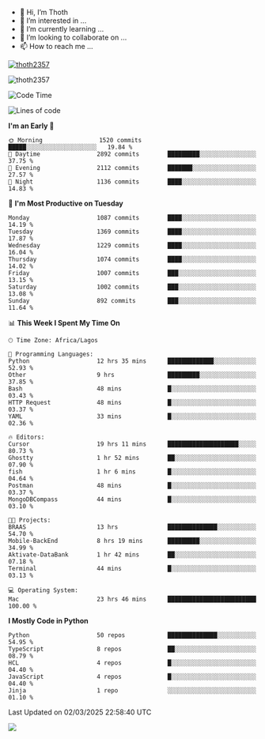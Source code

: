 <!---
thoth2357/thoth2357 is a ✨ special ✨ repository because its `README.md` (this file) appears on your GitHub profile.
You can click the Preview link to take a look at your changes.
--->

- 👋 Hi, I’m Thoth
- 👀 I’m interested in ...
- 🌱 I’m currently learning ...
- 💞️ I’m looking to collaborate on ...
- 📫 How to reach me ...


<p align="left"> <a href="https://github.com/ryo-ma/github-profile-trophy"><img src="https://github-profile-trophy.vercel.app/?username=thoth2357&theme=gruvbox&no-bg=true&no-frame=false&title=MultiLanguage,Commits,Repositories,Stars,Followers,PullRequest,Reviews,Issues" alt="thoth2357" /></a> </p>

<p align="left"> <img src="https://komarev.com/ghpvc/?username=thoth2357&label=Profile%20views&color=0e75b6&style=flat" alt="thoth2357" /> </p>

<!--START_SECTION:waka-->
![Code Time](http://img.shields.io/badge/Code%20Time-3%2C279%20hrs%2036%20mins-blue)

![Lines of code](https://img.shields.io/badge/From%20Hello%20World%20I%27ve%20Written-30.9%20million%20lines%20of%20code-blue)

**I'm an Early 🐤** 

```text
🌞 Morning                1520 commits        █████░░░░░░░░░░░░░░░░░░░░   19.84 % 
🌆 Daytime                2892 commits        █████████░░░░░░░░░░░░░░░░   37.75 % 
🌃 Evening                2112 commits        ███████░░░░░░░░░░░░░░░░░░   27.57 % 
🌙 Night                  1136 commits        ████░░░░░░░░░░░░░░░░░░░░░   14.83 % 
```
📅 **I'm Most Productive on Tuesday** 

```text
Monday                   1087 commits        ████░░░░░░░░░░░░░░░░░░░░░   14.19 % 
Tuesday                  1369 commits        ████░░░░░░░░░░░░░░░░░░░░░   17.87 % 
Wednesday                1229 commits        ████░░░░░░░░░░░░░░░░░░░░░   16.04 % 
Thursday                 1074 commits        ████░░░░░░░░░░░░░░░░░░░░░   14.02 % 
Friday                   1007 commits        ███░░░░░░░░░░░░░░░░░░░░░░   13.15 % 
Saturday                 1002 commits        ███░░░░░░░░░░░░░░░░░░░░░░   13.08 % 
Sunday                   892 commits         ███░░░░░░░░░░░░░░░░░░░░░░   11.64 % 
```


📊 **This Week I Spent My Time On** 

```text
🕑︎ Time Zone: Africa/Lagos

💬 Programming Languages: 
Python                   12 hrs 35 mins      █████████████░░░░░░░░░░░░   52.93 % 
Other                    9 hrs               █████████░░░░░░░░░░░░░░░░   37.85 % 
Bash                     48 mins             █░░░░░░░░░░░░░░░░░░░░░░░░   03.43 % 
HTTP Request             48 mins             █░░░░░░░░░░░░░░░░░░░░░░░░   03.37 % 
YAML                     33 mins             █░░░░░░░░░░░░░░░░░░░░░░░░   02.36 % 

🔥 Editors: 
Cursor                   19 hrs 11 mins      ████████████████████░░░░░   80.73 % 
Ghostty                  1 hr 52 mins        ██░░░░░░░░░░░░░░░░░░░░░░░   07.90 % 
fish                     1 hr 6 mins         █░░░░░░░░░░░░░░░░░░░░░░░░   04.64 % 
Postman                  48 mins             █░░░░░░░░░░░░░░░░░░░░░░░░   03.37 % 
MongoDBCompass           44 mins             █░░░░░░░░░░░░░░░░░░░░░░░░   03.10 % 

🐱‍💻 Projects: 
BRAAS                    13 hrs              ██████████████░░░░░░░░░░░   54.70 % 
Mobile-BackEnd           8 hrs 19 mins       █████████░░░░░░░░░░░░░░░░   34.99 % 
Aktivate-DataBank        1 hr 42 mins        ██░░░░░░░░░░░░░░░░░░░░░░░   07.18 % 
Terminal                 44 mins             █░░░░░░░░░░░░░░░░░░░░░░░░   03.13 % 

💻 Operating System: 
Mac                      23 hrs 46 mins      █████████████████████████   100.00 % 
```

**I Mostly Code in Python** 

```text
Python                   50 repos            ██████████████░░░░░░░░░░░   54.95 % 
TypeScript               8 repos             ██░░░░░░░░░░░░░░░░░░░░░░░   08.79 % 
HCL                      4 repos             █░░░░░░░░░░░░░░░░░░░░░░░░   04.40 % 
JavaScript               4 repos             █░░░░░░░░░░░░░░░░░░░░░░░░   04.40 % 
Jinja                    1 repo              ░░░░░░░░░░░░░░░░░░░░░░░░░   01.10 % 
```




 Last Updated on 02/03/2025 22:58:40 UTC
<!--END_SECTION:waka-->
<!--![](http://github-profile-summary-cards.vercel.app/api/cards/profile-details?username=thoth2357&theme=2077)

![](http://github-profile-summary-cards.vercel.app/api/cards/stats?username=thoth2357&theme=2077)![](http://github-profile-summary-cards.vercel.app/api/cards/productive-time?username=thoth2357&theme=2077&utcOffset=8) -->
<img src="https://t.bkit.co/w_6789c39040b80.gif" />
